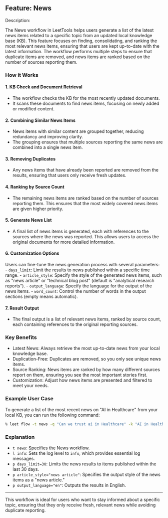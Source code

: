 ## Feature: News

Description:

The News workflow in LeetTools helps users generate a list of the latest news items related to a specific topic from an updated local knowledge base (KB). This feature focuses on finding, consolidating, and ranking the most relevant news items, ensuring that users are kept up-to-date with the latest information. The workflow performs multiple steps to ensure that duplicate items are removed, and news items are ranked based on the number of sources reporting them.

### How it Works

#### 1. KB Check and Document Retrieval
   - The workflow checks the KB for the most recently updated documents.
   - It scans these documents to find news items, focusing on newly added or modified content.
#### 2. Combining Similar News Items
   - News items with similar content are grouped together, reducing redundancy and improving clarity.
   - The grouping ensures that multiple sources reporting the same news are combined into a single news item.
#### 3. Removing Duplicates
   - Any news items that have already been reported are removed from the results, ensuring that users only receive fresh updates.
#### 4. Ranking by Source Count
   - The remaining news items are ranked based on the number of sources reporting them. This ensures that the most widely covered news items are given higher priority.
#### 5. Generate News List
   - A final list of news items is generated, each with references to the sources where the news was reported. This allows users to access the original documents for more detailed information.
#### 6. Customization Options
   Users can fine-tune the news generation process with several parameters:
    - `days_limit`: Limit the results to news published within a specific time range.
    - `article_style`: Specify the style of the generated news items, such as "news article" or "technical blog post" (default is "analytical research reports").
    - `output_language`: Specify the language for the output of the news items.
    - `word_count`: Control the number of words in the output sections (empty means automatic).
#### 7. Result Output
   - The final output is a list of relevant news items, ranked by source count, each containing references to the original reporting sources.

### Key Benefits

- Latest News: Always retrieve the most up-to-date news from your local knowledge base.
- Duplication-Free: Duplicates are removed, so you only see unique news items.
- Source Ranking: News items are ranked by how many different sources report on them, ensuring you see the most important stories first.
- Customization: Adjust how news items are presented and filtered to meet your needs.

### Example User Case

To generate a list of the most recent news on "AI in Healthcare" from your local KB, you can run the following command:

```bash
% leet flow -t news -q "Can we trust ai in Healthcare" -k "AI in Healthcare" -l info -p days_limit=30 -p article_style="news article" -p output_language="en"

```

### Explanation

- `t news`: Specifies the News workflow.
- `l info`: Sets the log level to `info`, which provides essential log messages.
- `p days_limit=30`: Limits the news results to items published within the last 30 days.
- `p article_style="news article"`: Specifies the output style of the news items as a "news article."
- `p output_language="en"`: Outputs the results in English.

---

This workflow is ideal for users who want to stay informed about a specific topic, ensuring that they only receive fresh, relevant news while avoiding duplicate reporting. 
